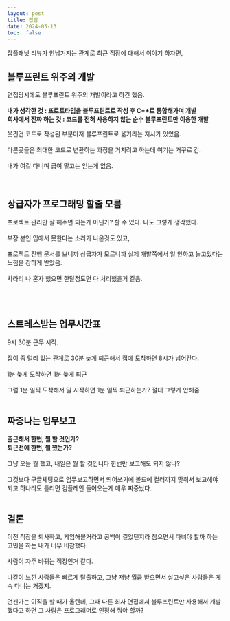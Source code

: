 ```yaml
---
layout: post
title: 잡담
date: 2024-05-13
toc:  false
---
```


잡플래닛 리뷰가 안남겨지는 관계로 최근 직장에 대해서 이야기 하자면,

## 블루프린트 위주의 개발   
면접당시에도 블루프린트 위주의 개발이라고 하긴 했음.<br><br>
**내가 생각한 것 : 프로토타입을 블루프린트로 작성 후 C++로 통합해가며 개발**   
**회사에서 진짜 하는 것 : 코드를 전혀 사용하지 않는 순수 블루프린트만 이용한 개발**

웃긴건 코드로 작성된 부분마저 블루프린트로 옮기라는 지시가 있었음.<br><br>
다른곳들은 최대한 코드로 변환하는 과정을 거치려고 하는데 여기는 거꾸로 감.<br><br>
내가 여길 다니며 급여 말고는 얻는게 없음.
<br><br><br>

## 상급자가 프로그래밍 할줄 모름

프로젝트 관리만 잘 해주면 되는게 아닌가? 할 수 있다. 나도 그렇게 생각했다.<br><br>
부장 본인 입에서 못한다는 소리가 나온것도 있고,<br><br>
프로젝트 진행 문서를 보니까 상급자가 모르니까 실제 개발쪽에서 일 안하고 놀고있다는 느낌을 강하게 받았음.<br><br>
차라리 나 혼자 했으면 한달정도면 다 처리했을거 같음.   
<br><br><br>

## 스트레스받는 업무시간표

9시 30분 근무 시작.<br><br>
집이 좀 멀리 있는 관계로 30분 늦게 퇴근해서 집에 도착하면 8시가 넘어간다.<br><br>
1분 늦게 도착하면 1분 늦게 퇴근<br><br>
그럼 1분 일찍 도착해서 일 시작하면 1분 일찍 퇴근하는가? 절대 그렇게 안해줌<br><br>

## 짜증나는 업무보고

**출근해서 한번, 뭘 할 것인가?**<br>
**퇴근전에 한번, 뭘 했는가?**<br><br>
그냥 오늘 뭘 했고, 내일은 뭘 할 것입니다 한번만 보고해도 되지 않나?<br><br>
그것보다 구글체팅으로 업무보고하면서 띄어쓰기에 볼드에 컬러까지 맞춰서 보고해야되고 하나라도 틀리면 컴플레인 들어오는게 매우 짜증났다.<br><br>


## 결론

이전 직장을 퇴사하고, 게임해볼거라고 공백이 길었던지라 참으면서 다녀야 할까 하는 고민을 하는 내가 너무 비참했다.<br><br>
사람이 자주 바뀌는 직장인거 같다.<br><br>
나같이 느낀 사람들은 빠르게 탈출하고, 그냥 저냥 월급 받으면서 살고싶은 사람들은 계속 다니는 거겠지.<br><br>
언젠가는 이직을 할 때가 올텐데, 그때 다른 회사 면접에서 블루프린트만 사용해서 개발했다고 하면 그 사람은 프로그래머로 인정해 줘야 할까?<br><br>
